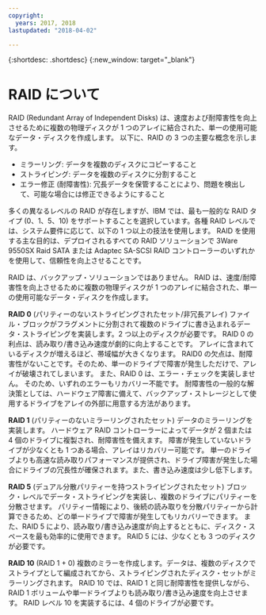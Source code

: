```yaml
---
copyright:
  years: 2017, 2018
lastupdated: "2018-04-02"

---
```


{:shortdesc: .shortdesc}
{:new_window: target="_blank"}

# RAID について

RAID (Redundant Array of Independent Disks) は、速度および耐障害性を向上させるために複数の物理ディスクが 1 つのアレイに結合された、単一の使用可能なデータ・ディスクを作成します。 以下に、RAID の 3 つの主要な概念を示します。
* ミラーリング: データを複数のディスクにコピーすること
* ストライピング: データを複数のディスクに分割すること
* エラー修正 (耐障害性): 冗長データを保管することにより、問題を検出して、可能な場合には修正できるようにすること

多くの異なるレベルの RAID が存在しますが、IBM では、最も一般的な RAID タイプ (0、1、5、10) をサポートすることを選択しています。各種 RAID レベルでは、システム要件に応じて、以下の 1 つ以上の技法を使用します。 RAID を使用する主な目的は、デプロイされるすべての RAID ソリューションで 3Ware 9550SX Raid SATA または Adaptec SA-SCSI RAID コントローラーのいずれかを使用して、信頼性を向上させることです。

RAID は、バックアップ・ソリューションではありません。  RAID は、速度/耐障害性を向上させるために複数の物理ディスクが 1 つのアレイに結合された、単一の使用可能なデータ・ディスクを作成します。


**RAID 0** (パリティーのないストライピングされたセット/非冗長アレイ) ファイル・ブロックがフラグメントに分割されて複数のドライブに書き込まれるデータ・ストライピングを実装します。2 つ以上のディスクが必要です。 RAID 0 の利点は、読み取り/書き込み速度が劇的に向上することです。 アレイに含まれているディスクが増えるほど、帯域幅が大きくなります。 RAID0 の欠点は、耐障害性がないことです。そのため、単一のドライブで障害が発生しただけで、アレイが破壊されてしまいます。 また、RAID 0 は、エラー・チェックを実装しません。 そのため、いずれのエラーもリカバリー不能です。 耐障害性の一般的な解決策としては、ハードウェア障害に備えて、バックアップ・ストレージとして使用するドライブをアレイの外部に用意する方法があります。

**RAID 1** (パリティーのないミラーリングされたセット) データのミラーリングを実装します。 ハードウェア RAID コントローラーによってデータが 2 個または 4 個のドライブに複製され、耐障害性を備えます。 障害が発生していないドライブが少なくとも 1 つある場合、アレイはリカバリー可能です。 単一のドライブよりも高速な読み取りパフォーマンスが提供され、ドライブ障害が発生した場合にドライブの冗長性が確保されます。また、書き込み速度は少し低下します。

**RAID 5** (デュアル分散パリティーを持つストライピングされたセット) ブロック・レベルでデータ・ストライピングを実装し、複数のドライブにパリティーを分散させます。 パリティー情報により、後続の読み取りを分散パリティーから計算できるため、どの単一ドライブで障害が発生してもリカバリーできます。 また、RAID 5 により、読み取り/書き込み速度が向上するとともに、ディスク・スペースを最も効率的に使用できます。 RAID 5 には、少なくとも 3 つのディスクが必要です。

**RAID 10** (RAID 1 + 0) 複数のミラーを作成します。データは、複数のディスクでストライプとして編成されてから、ストライピングされたディスク・セットがミラーリングされます。 RAID 10 では、RAID 1 と同じ耐障害性を提供しながら、RAID 1 ボリュームや単一ドライブよりも読み取り/書き込み速度を向上させます。 RAID レベル 10 を実装するには、4 個のドライブが必要です。
